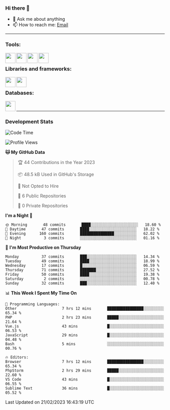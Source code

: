 ### Hi there 👋

- 💬 Ask me about anything
- 📫 How to reach me: [Email]

---

### Tools:
<img align='left' height="32" width="32" src="https://cdn.jsdelivr.net/npm/simple-icons@4.8.0/icons/phpstorm.svg" />
<img align='left' height="32" width="32" src="https://cdn.jsdelivr.net/npm/simple-icons@4.8.0/icons/sublimetext.svg" />
<img align='left' height="32" width="32" src="https://cdn.jsdelivr.net/npm/simple-icons@4.8.0/icons/laragon.svg" />
<img align='left' height="32" width="32" src="https://cdn.jsdelivr.net/npm/simple-icons@4.8.0/icons/xampp.svg" />
<br>

### Libraries and frameworks:
<img align='left' height="32" width="32" src="https://cdn.jsdelivr.net/npm/simple-icons@4.8.0/icons/laravel.svg" />
<img align='left' height="32" width="32" src="https://cdn.jsdelivr.net/npm/simple-icons@4.8.0/icons/jquery.svg" />
<br>

### Databases:
<img align='left' height="32" width="32" src="https://cdn.jsdelivr.net/npm/simple-icons@4.8.0/icons/mysql.svg" />
<br>

---
### Development Stats
<!--START_SECTION:waka-->
![Code Time](http://img.shields.io/badge/Code%20Time-964%20hrs%2052%20mins-blue)

![Profile Views](http://img.shields.io/badge/Profile%20Views-2-blue)

**🐱 My GitHub Data** 

> 🏆 44 Contributions in the Year 2023
 > 
> 📦 48.5 kB Used in GitHub's Storage 
 > 
> 🚫 Not Opted to Hire
 > 
> 📜 6 Public Repositories 
 > 
> 🔑 0 Private Repositories  
 > 
**I'm a Night 🦉** 

```text
🌞 Morning       48 commits       ████░░░░░░░░░░░░░░░░░░░░░   18.60 % 
🌆 Daytime       47 commits       ████░░░░░░░░░░░░░░░░░░░░░   18.22 % 
🌃 Evening      160 commits       ███████████████░░░░░░░░░░   62.02 % 
🌙 Night          3 commits       ░░░░░░░░░░░░░░░░░░░░░░░░░   01.16 % 

```
📅 **I'm Most Productive on Thursday** 

```text
Monday          37 commits       ███░░░░░░░░░░░░░░░░░░░░░░   14.34 % 
Tuesday         49 commits       ████░░░░░░░░░░░░░░░░░░░░░   18.99 % 
Wednesday       17 commits       █░░░░░░░░░░░░░░░░░░░░░░░░   06.59 % 
Thursday        71 commits       ███████░░░░░░░░░░░░░░░░░░   27.52 % 
Friday          50 commits       ████░░░░░░░░░░░░░░░░░░░░░   19.38 % 
Saturday         2 commits       ░░░░░░░░░░░░░░░░░░░░░░░░░   00.78 % 
Sunday          32 commits       ███░░░░░░░░░░░░░░░░░░░░░░   12.40 % 

```


📊 **This Week I Spent My Time On** 

```text
💬 Programming Languages: 
Other                    7 hrs 12 mins       ████████████████░░░░░░░░░   65.34 % 
PHP                      2 hrs 23 mins       █████░░░░░░░░░░░░░░░░░░░░   21.64 % 
Vue.js                   43 mins             █░░░░░░░░░░░░░░░░░░░░░░░░   06.53 % 
JavaScript               29 mins             █░░░░░░░░░░░░░░░░░░░░░░░░   04.48 % 
Bash                     5 mins              ░░░░░░░░░░░░░░░░░░░░░░░░░   00.76 % 

🔥 Editors: 
Browser                  7 hrs 12 mins       ████████████████░░░░░░░░░   65.34 % 
PhpStorm                 2 hrs 29 mins       █████░░░░░░░░░░░░░░░░░░░░   22.60 % 
VS Code                  43 mins             █░░░░░░░░░░░░░░░░░░░░░░░░   06.55 % 
Sublime Text             36 mins             █░░░░░░░░░░░░░░░░░░░░░░░░   05.52 % 

```


 Last Updated on 21/02/2023 16:43:19 UTC
<!--END_SECTION:waka-->

[huyviet]: https://huyviet.vn/
[EMAIl]: https://mail.google.com/mail/u/0/?fs=1&tf=cm&source=mailto&to=huynguyenviet0110@gmail.com

